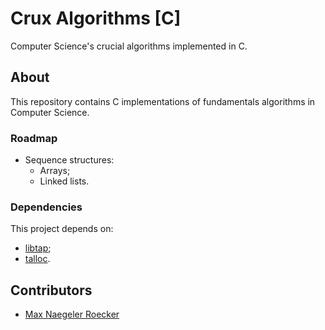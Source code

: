 # Crux Algorithms [C] #
Computer Science's crucial algorithms implemented in C.


## About ##
This repository contains C implementations of fundamentals algorithms in
Computer Science.


### Roadmap ###

* Sequence structures:
  * Arrays;
  * Linked lists.


### Dependencies ###

This project depends on:

 * [libtap](https://github.com/zorgnax/libtap);
 * [talloc](https://talloc.samba.org/talloc/doc/html/index.html).


## Contributors ##
* [Max Naegeler Roecker](https://github.com/MaxRoecker)
